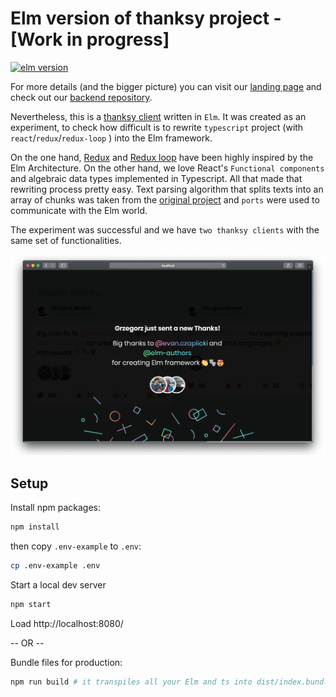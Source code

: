 # Elm version of thanksy project - [Work in progress]

[![elm version](https://img.shields.io/badge/Elm-v0.19-blue.svg?style=flat-square)](http://elm-lang.org)

For more details (and the bigger picture) you can visit our [landing page](https://tooploox.github.io/thanksy/) and check out our [backend repository](https://github.com/tooploox/thanksy-server).

Nevertheless, this is a [thanksy client](https://tooploox.github.io/thanksy/) written in `Elm`. It was created as an experiment, to check how difficult is to rewrite `typescript` project (with `react`/`redux`/`redux-loop` ) into the Elm framework.

On the one hand, [Redux](https://redux.js.org/introduction/prior-art#elm) and [Redux loop](https://redux-loop.js.org/) have been highly inspired by the Elm Architecture. On the other hand, we love React's `Functional components` and algebraic data types implemented in Typescript. All that made that rewriting process pretty easy. Text parsing algorithm that splits texts into an array of chunks was taken from the [original project](https://github.com/tooploox/thanksy-client-ts) and `ports` were used to communicate with the Elm world.

The experiment was successful and we have `two thanksy clients` with the same set of functionalities.

![elm thanksy client](assets/newThx.png)

## Setup

Install npm packages:

```bash
npm install
```

then copy `.env-example` to `.env`:

```sh
cp .env-example .env
```

Start a local dev server

```bash
npm start
```

Load http://localhost:8080/

-- OR --

Bundle files for production:

```bash
npm run build # it transpiles all your Elm and ts into dist/index.bundle.js
```

